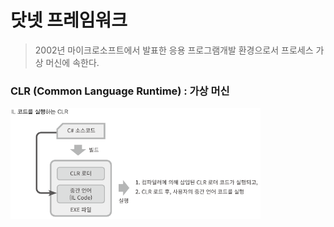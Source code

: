 # 닷넷 프레임워크
> 2002년 마이크로소프트에서 발표한 응용 프로그램개발 환경으로서 프로세스 가상 머신에 속한다. 

### CLR (Common Language Runtime) : 가상 머신
<img src="./Images/1_1.png" width="400"/>
